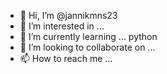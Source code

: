 - 👋 Hi, I’m @jannikmns23
- 👀 I’m interested in ...
- 🌱 I’m currently learning ... python
- 💞️ I’m looking to collaborate on ...
- 📫 How to reach me ...

<!---
jannikmns23/jannikmns23 is a ✨ special ✨ repository because its `README.md` (this file) appears on your GitHub profile.
You can click the Preview link to take a look at your changes.
--->
